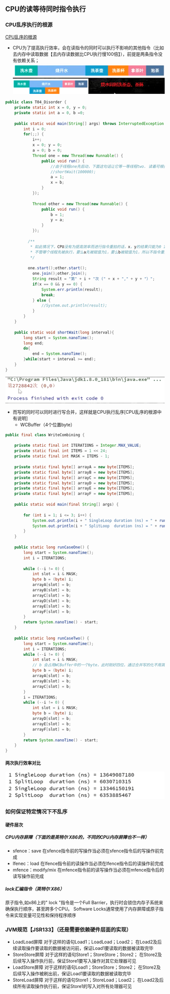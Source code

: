 ## CPU的读等待同时指令执行
### CPU乱序执行的根源
[CPU乱序的根源](https://www.cnblogs.com/liushaodong/p/4777308.html)<br>
* CPU为了提高执行效率，会在读指令的同时可以执行不影响的其他指令（比如去内存中读取数据【去内存读数据比CPU执行慢100倍】），前提是两条指令没有依赖关系； 
![乱序执行比喻](../resource/jvm/jvm-乱序执行比喻.png)
```java
public class T04_Disorder {
    private static int x = 0, y = 0;
    private static int a = 0, b =0;

    public static void main(String[] args) throws InterruptedException {
        int i = 0;
        for(;;) {
            i++;
            x = 0; y = 0;
            a = 0; b = 0;
            Thread one = new Thread(new Runnable() {
                public void run() {
                    //由于线程one先启动，下面这句话让它等一等线程two. 读着可根据自己电脑的实际性能适当调整等待时间.
                    //shortWait(100000);
                    a = 1;
                    x = b;
                }
            });

            Thread other = new Thread(new Runnable() {
                public void run() {
                    b = 1;
                    y = a;
                }
            });

          /**
           * 如此情况下，CPU没有为提高效率而进行指令重拍的话，x，y的结果只能为0 1，1 0， 1 1 不会出现 0 0 的情况，出现了说明指令重排了
           * 不管哪个线程先被执行，要么a先被赋值为1，要么b被赋值为1，所以不指令重排的话就不会出现0 0 的情况
           */
        
          one.start();other.start();
            one.join();other.join();
            String result = "第" + i + "次 (" + x + "," + y + "）";
            if(x == 0 && y == 0) {
                System.err.println(result);
                break;
            } else {
                //System.out.println(result);
            }
        }
    }
    
    public static void shortWait(long interval){
        long start = System.nanoTime();
        long end;
        do{
            end = System.nanoTime();
        }while(start + interval >= end);
    }
}
```
![指令重排执行](../resource/jvm/jvm-指令重排执行.png)

* 而写的同时可以同时进行写合并，这样就是CPU执行乱序[CPU乱序的根源中有说明]
    * WCBuffer（4个位置byte）
```java
public final class WriteCombining {

    private static final int ITERATIONS = Integer.MAX_VALUE;
    private static final int ITEMS = 1 << 24;
    private static final int MASK = ITEMS - 1;

    private static final byte[] arrayA = new byte[ITEMS];
    private static final byte[] arrayB = new byte[ITEMS];
    private static final byte[] arrayC = new byte[ITEMS];
    private static final byte[] arrayD = new byte[ITEMS];
    private static final byte[] arrayE = new byte[ITEMS];
    private static final byte[] arrayF = new byte[ITEMS];

    public static void main(final String[] args) {

        for (int i = 1; i <= 3; i++) {
            System.out.println(i + " SingleLoop duration (ns) = " + runCaseOne());
            System.out.println(i + " SplitLoop  duration (ns) = " + runCaseTwo());
        }
    }

    public static long runCaseOne() {
        long start = System.nanoTime();
        int i = ITERATIONS;

        while (--i != 0) {
            int slot = i & MASK;
            byte b = (byte) i;
            arrayA[slot] = b;
            arrayB[slot] = b;
            arrayC[slot] = b;
            arrayD[slot] = b;
            arrayE[slot] = b;
            arrayF[slot] = b;
        }
        return System.nanoTime() - start;
    }

    public static long runCaseTwo() {
        long start = System.nanoTime();
        int i = ITERATIONS;
        while (--i != 0) {
            int slot = i & MASK;
            // b 会占用WCBuffer中的一个byte，此时刚好四位，通过合并写的化不用其它处理逻辑，执行会变快
            byte b = (byte) i;
            arrayA[slot] = b;
            arrayB[slot] = b;
            arrayC[slot] = b;
        }
        i = ITERATIONS;
        while (--i != 0) {
            int slot = i & MASK;
            byte b = (byte) i;
            arrayD[slot] = b;
            arrayE[slot] = b;
            arrayF[slot] = b;
        }
        return System.nanoTime() - start;
    }
}
```
#### 两次执行效率对比
![合并执行](../resource/jvm/jvm-合并写执行.png)

[comment]: <> (### 必须使用Memory Barrier来做好指令重排序)

[comment]: <> (* volatile的底层就是这么实现的（windows是lock指令）)

### 如何保证特定情况下不乱序

#### 硬件层次
##### CPU内存屏障（下面的是英特尔 X86的，不同的CPU内存屏障也不一样）
* sfence：save 在sfence指令前的写操作当必须在sfence指令后的写操作前完成
* lfenec：load 在lfence指令前的读操作当必须在lfence指令后的读操作前完成
* mfence：modify/mix 在mfence指令前的读写操作当必须在mfence指令后的读写操作前完成

##### lock汇编指令（英特尔 X86）
原子指令,如x86上的" lock "指令是一个Full Barrier，执行时会锁住内存子系统来确保执行顺序，甚至跨多个CPU。 Software Locks通常使用了内存屏障或原子指令来实现变量可见性和保持程序顺序

### JVM规范【JSR133】（还是需要依赖硬件层面的实现）
* LoadLoad屏障
  对于这样的语句Load1；LoadLoad；Load2；
  在Load2及后续读取操作要读取的数据被访问前，保证Load1要读取的数据被读取完毕
* StoreStore屏障
  对于这样的语句Store1；StoreStore；Store2；
  在Store2及后续写入操作执行前，保证Store1要写入操作对其它处理器可见
* LoadStore屏障
  对于这样的语句Load1；StoreStore；Store2；
  在Store2及后续写入操作被刷出前，保证Load1要读取的数据被读取完毕
* StoreLoad屏障
  对于这样的语句Store1；StoreLoad；Load2；
  在Load2及后续所有读取操作执行前，保证Store1的写入对所有处理器可见